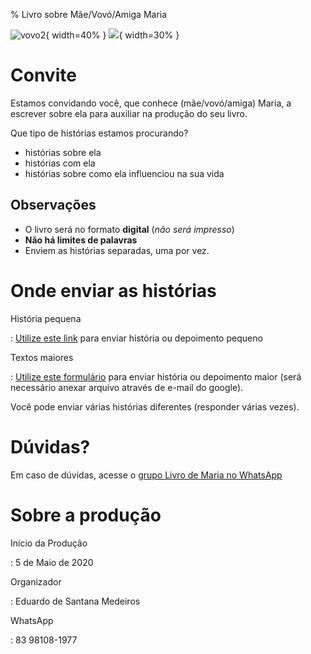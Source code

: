 % Livro sobre Mãe/Vovó/Amiga Maria

![vovo2](https://user-images.githubusercontent.com/3603111/81080566-3eb66b80-8ec7-11ea-8963-ddc7ca7c1dcd.jpeg){ width=40% } ![](https://user-images.githubusercontent.com/3603111/81078861-25142480-8ec5-11ea-9556-18f0d8bd21dc.jpeg){ width=30% }

# Convite
Estamos convidando você, que conhece (mãe/vovó/amiga) Maria, a escrever sobre ela para auxiliar na produção do seu livro.

Que tipo de histórias estamos procurando?

- histórias sobre ela
- histórias com ela
- histórias sobre como ela influenciou na sua vida

## Observações

- O livro será no formato **digital** (_não será impresso_)
- **Não há limites de palavras**
- Enviem as histórias separadas, uma por vez.

# Onde enviar as histórias

História pequena

:   [Utilize este link](https://forms.gle/tC2NV9MQ1Lz9F4eJ7) para enviar história ou depoimento pequeno


Textos maiores

:   [Utilize este formulário](https://forms.gle/MT4B6yLgnDWiVFgX7) para enviar história ou depoimento maior (será necessário anexar arquivo através de e-mail do google).

Você pode enviar várias histórias diferentes (responder várias vezes).



# Dúvidas?

Em caso de dúvidas, acesse o [grupo Livro de Maria no WhatsApp](https://chat.whatsapp.com/CgVJiQy3BxIJjNMJrErKEw)

# Sobre a produção

Início da Produção

:   5 de Maio de 2020

Organizador

:   Eduardo de Santana Medeiros

WhatsApp

:   83 98108-1977
